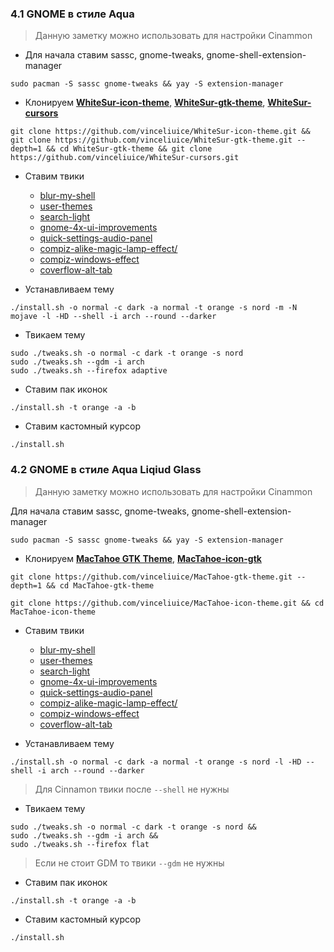 ### 4.1 GNOME в стиле Aqua

>Данную заметку можно использовать для настройки Cinammon

- Для начала ставим sassc, gnome-tweaks, gnome-shell-extension-manager
~~~
sudo pacman -S sassc gnome-tweaks && yay -S extension-manager
~~~

- Клонируем **[WhiteSur-icon-theme](https://github.com/vinceliuice/WhiteSur-icon-theme)**, **[WhiteSur-gtk-theme](https://github.com/vinceliuice/WhiteSur-gtk-theme)**, **[WhiteSur-cursors](https://github.com/vinceliuice/WhiteSur-cursors)**
~~~
git clone https://github.com/vinceliuice/WhiteSur-icon-theme.git && git clone https://github.com/vinceliuice/WhiteSur-gtk-theme.git --depth=1 && cd WhiteSur-gtk-theme && git clone https://github.com/vinceliuice/WhiteSur-cursors.git
~~~

- Ставим твики
	- [blur-my-shell](https://extensions.gnome.org/extension/3193/blur-my-shell)
	- [user-themes](https://extensions.gnome.org/extension/19/user-themes/)
	- [search-light](https://extensions.gnome.org/extension/5489/search-light/)
	- [gnome-4x-ui-improvements](https://extensions.gnome.org/extension/4158/gnome-40-ui-improvements/)
	- [quick-settings-audio-panel](https://extensions.gnome.org/extension/5940/quick-settings-audio-panel/)
	- [compiz-alike-magic-lamp-effect/](https://extensions.gnome.org/extension/3740/compiz-alike-magic-lamp-effect/)
	- [compiz-windows-effect](https://extensions.gnome.org/extension/3210/compiz-windows-effect/)
	- [coverflow-alt-tab](https://extensions.gnome.org/extension/97/coverflow-alt-tab/)

- Устанавливаем тему
~~~
./install.sh -o normal -c dark -a normal -t orange -s nord -m -N mojave -l -HD --shell -i arch --round --darker
~~~

- Твикаем тему 
~~~
sudo ./tweaks.sh -o normal -c dark -t orange -s nord 
sudo ./tweaks.sh --gdm -i arch 
sudo ./tweaks.sh --firefox adaptive
~~~

- Ставим пак иконок
~~~
./install.sh -t orange -a -b
~~~

- Ставим кастомный курсор
~~~
./install.sh
~~~

### 4.2 GNOME в стиле Aqua Liqiud Glass

>Данную заметку можно использовать для настройки Cinammon

 Для начала ставим sassc, gnome-tweaks, gnome-shell-extension-manager
~~~
sudo pacman -S sassc gnome-tweaks && yay -S extension-manager
~~~

- Клонируем **[MacTahoe GTK Theme](`https://github.com/kayozxo/GNOME-macOS-Tahoe`)**, **[MacTahoe-icon-gtk](https://github.com/vinceliuice/MacTahoe-icon-theme.git)**
~~~
git clone https://github.com/vinceliuice/MacTahoe-gtk-theme.git --depth=1 && cd MacTahoe-gtk-theme
~~~

```
git clone https://github.com/vinceliuice/MacTahoe-icon-theme.git && cd MacTahoe-icon-theme
```
- Ставим твики
	- [blur-my-shell](https://extensions.gnome.org/extension/3193/blur-my-shell)
	- [user-themes](https://extensions.gnome.org/extension/19/user-themes/)
	- [search-light](https://extensions.gnome.org/extension/5489/search-light/)
	- [gnome-4x-ui-improvements](https://extensions.gnome.org/extension/4158/gnome-40-ui-improvements/)
	- [quick-settings-audio-panel](https://extensions.gnome.org/extension/5940/quick-settings-audio-panel/)
	- [compiz-alike-magic-lamp-effect/](https://extensions.gnome.org/extension/3740/compiz-alike-magic-lamp-effect/)
	- [compiz-windows-effect](https://extensions.gnome.org/extension/3210/compiz-windows-effect/)
	- [coverflow-alt-tab](https://extensions.gnome.org/extension/97/coverflow-alt-tab/)

- Устанавливаем тему
~~~
./install.sh -o normal -c dark -a normal -t orange -s nord -l -HD --shell -i arch --round --darker
~~~

> Для Cinnamon твики после `--shell` не нужны

- Твикаем тему 
~~~
sudo ./tweaks.sh -o normal -c dark -t orange -s nord &&
sudo ./tweaks.sh --gdm -i arch &&
sudo ./tweaks.sh --firefox flat
~~~

> Если не стоит GDM то твики `--gdm` не нужны

- Ставим пак иконок
~~~
./install.sh -t orange -a -b
~~~

- Ставим кастомный курсор
~~~
./install.sh
~~~
